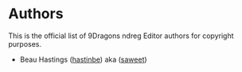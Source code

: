 # Authors

This is the official list of 9Dragons ndreg Editor authors for copyright purposes.

- Beau Hastings ([hastinbe](https://github.com/hastinbe)) aka ([saweet](http://www.elitepvpers.com/forum/members/499233-saweet.html))